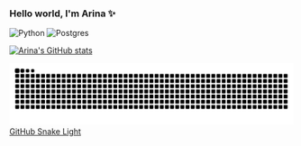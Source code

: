 ### Hello world, I'm Arina ✨



![Python](https://img.shields.io/badge/python-3670A0?style=for-the-badge&logo=python&logoColor=ffdd54)
![Postgres](https://img.shields.io/badge/postgres-%23316192.svg?style=for-the-badge&logo=postgresql&logoColor=white)

[![Arina's GitHub stats](https://github-readme-stats.vercel.app/api?username=Sol-Arina&show_icons=true&theme=tokyonight)](https://github.com/Sol-Arina/github-readme-stats)


![](https://raw.githubusercontent.com/Sol-Arina/Sol-Arina/output/github-contribution-grid-snake-dark.svg#gh-dark-mode-only)
[GitHub Snake Light](https://raw.githubusercontent.com/Sol-Arina/Sol-Arina/output/github-contribution-grid-snake.svg#gh-light-mode-only)
<!--
**Sol-Arina/Sol-Arina** is a ✨ _special_ 👋 repository because its `README.md` (this file) appears on your GitHub profile.
[![Top Langs](https://github-readme-stats.vercel.app/api/top-langs/?username=Sol-Arina&layout=compact&theme=tokyonight)](https://github.com/Sol-Arina/github-readme-stats)
[![Typing SVG](https://readme-typing-svg.herokuapp.com?color=%2336BCF7&lines=computational+linguistics+student)](https://git.io/typing-svg)
[![trophy](https://github-profile-trophy.vercel.app/?username=Sol-Arina&theme=tokyonight&title=-Issues&margin-w=15)](https://github.com/Sol-Arina/github-profile-trophy)

[![codewars](https://www.codewars.com/users/Ashling_Burns%20/badges/micro)](https://www.codewars.com/users/Ashling_Burns%20)
Here are some ideas to get you started:

- 🔭 I’m currently working on ...
- 🌱 I’m currently learning ...
- 👯 I’m looking to collaborate on ...
- 🤔 I’m looking for help with ...
- 💬 Ask me about ...
- 📫 How to reach me: ...
- 😄 Pronouns: ...
- ⚡ Fun fact: ...
-->
